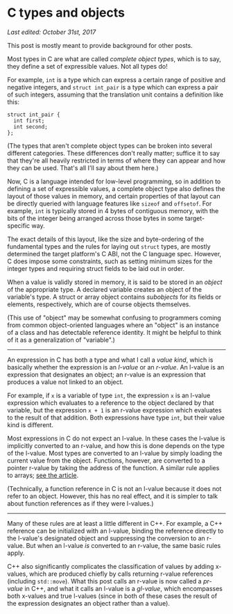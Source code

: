 C types and objects
====

*Last edited: October 31st, 2017*

This post is mostly meant to provide background for other posts.

Most types in C are what are called *complete object types*, which is to say,
they define a set of expressible values.  Not all types do!

For example, ``int`` is a type which can express a certain range of positive
and negative integers, and ``struct int_pair`` is a type which can express
a pair of such integers, assuming that the translation unit contains a
definition like this:

```
struct int_pair {
  int first;
  int second;
};
```

(The types that aren't complete object types can be broken into several
different categories.  These differences don't really matter; suffice it to
say that they're all heavily restricted in terms of where they can appear
and how they can be used.  That's all I'll say about them here.)

Now, C is a language intended for low-level programming, so in addition
to defining a set of expressible values, a complete object type also
defines the layout of those values in memory, and certain properties of
that layout can be directly queried with language features like ``sizeof``
and ``offsetof``.  For example, ``int`` is typically stored in 4 bytes of
contiguous memory, with the bits of the integer being arranged across those
bytes in some target-specific way.

The exact details of this layout, like the size and byte-ordering of the
fundamental types and the rules for laying out ``struct`` types, are
mostly determined the target platform's C ABI, not the C language spec.
However, C does impose some constraints, such as setting minimum sizes for
the integer types and requiring struct fields to be laid out in order.

When a value is validly stored in memory, it is said to be stored in an *object*
of the appropriate type.  A declared variable creates an object of the
variable's type. A struct or array object contains *subobjects* for its fields
or elements, respectively, which are of course objects themselves.

(This use of "object" may be somewhat confusing to programmers
coming from common object-oriented languages where an "object" is an
instance of a class and has detectable reference identity.  It might be
helpful to think of it as a generalization of "variable".)

----

An expression in C has both a type and what I call a *value kind*, which
is basically whether the expression is an *l-value* or an *r-value*.  An
l-value is an expression that designates an object; an r-value is an
expression that produces a value not linked to an object.

For example, if ``x`` is a variable of type ``int``, the expression ``x`` is an
l-value expression which evaluates to a reference to the object declared by that
variable, but the expression ``x + 1`` is an r-value expression which evaluates
to the result of that addition.  Both expressions have type ``int``, but their
value kind is different.

Most expressions in C do not expect an l-value.  In these cases the l-value is
implicitly converted to an r-value, and how this is done depends on the type of
the l-value.  Most types are converted to an l-value by simply loading the
current value from the object. Functions, however, are converted to a pointer
r-value by taking the address of the function.  A similar rule applies to
arrays; [see the article](https://rjmccall.github.io/Types-and-Objects).

(Technically, a function reference in C is not an l-value because it does
not refer to an object.  However, this has no real effect, and it is
simpler to talk about function references as if they were l-values.)

----

Many of these rules are at least a little different in C++.  For example, a C++
reference can be initialized with an l-value, binding the reference directly to
the l-value's designated object and suppressing the conversion to an r-value.
But when an l-value *is* converted to an r-value, the same basic rules apply.

C++ also significantly complicates the classification of values by adding
x-values, which are produced chiefly by calls returning r-value references
(including ``std::move``).  What this post calls an r-value is now called
a *pr-value* in C++, and what it calls an l-value is a *gl-value*, which
encompasses both x-values and true l-values (since in both of these cases
the result of the expression designates an object rather than a value).
